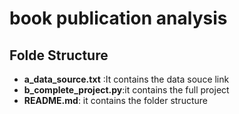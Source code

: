 # book publication analysis 
## Folde Structure
- **a_data_source.txt** :It contains the data souce link
- **b_complete_project.py**:it contains the full project 
- **README.md**: it contains the folder structure